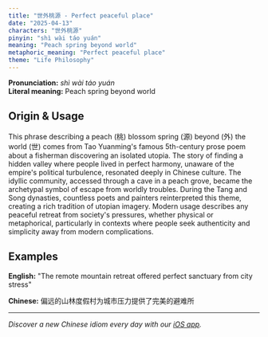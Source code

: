 ```yaml
---
title: "世外桃源 - Perfect peaceful place"
date: "2025-04-13"
characters: "世外桃源"
pinyin: "shì wài táo yuán"
meaning: "Peach spring beyond world"
metaphoric_meaning: "Perfect peaceful place"
theme: "Life Philosophy"
---
```


**Pronunciation:** *shì wài táo yuán*  
**Literal meaning:** Peach spring beyond world

## Origin & Usage

This phrase describing a peach (桃) blossom spring (源) beyond (外) the world (世) comes from Tao Yuanming's famous 5th-century prose poem about a fisherman discovering an isolated utopia. The story of finding a hidden valley where people lived in perfect harmony, unaware of the empire's political turbulence, resonated deeply in Chinese culture. The idyllic community, accessed through a cave in a peach grove, became the archetypal symbol of escape from worldly troubles. During the Tang and Song dynasties, countless poets and painters reinterpreted this theme, creating a rich tradition of utopian imagery. Modern usage describes any peaceful retreat from society's pressures, whether physical or metaphorical, particularly in contexts where people seek authenticity and simplicity away from modern complications.

## Examples

**English:** "The remote mountain retreat offered perfect sanctuary from city stress"

**Chinese:** 偏远的山林度假村为城市压力提供了完美的避难所

---

*Discover a new Chinese idiom every day with our [iOS app](https://apps.apple.com/us/app/daily-chinese-idioms/id6740611324).*
